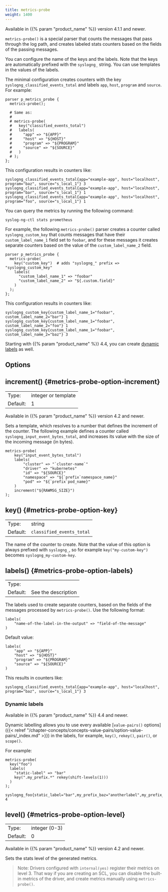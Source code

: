 ```yaml
---
title: metrics-probe
weight: 1400
---
```

<!-- This file is under the copyright of Axoflow, and licensed under Apache License 2.0, except for using the Axoflow and AxoSyslog trademarks. -->

Available in {{% param "product_name" %}} version 4.1.1 and newer.

`metrics-probe()` is a special parser that counts the messages that pass through the log path, and creates labeled stats counters based on the fields of the passing messages.

You can configure the name of the keys and the labels. Note that the keys are automatically prefixed with the `syslogng_` string. You can use templates in the values of the labels.

The minimal configuration creates counters with the key `syslogng_classified_events_total` and labels `app`, `host`, `program` and `source`. For example:

```shell
parser p_metrics_probe {
  metrics-probe();

  # Same as:
  #
  # metrics-probe(
  #   key("classified_events_total")
  #   labels(
  #     "app" => "${APP}"
  #     "host" => "${HOST}"
  #     "program" => "${PROGRAM}"
  #     "source" => "${SOURCE}"
  #   )
  # );
};
```

This configuration results in counters like:

```shell
syslogng_classified_events_total{app="example-app", host="localhost", program="baz", source="s_local_1"} 3
syslogng_classified_events_total{app="example-app", host="localhost", program="bar", source="s_local_1"} 1
syslogng_classified_events_total{app="example-app", host="localhost", program="foo", source="s_local_1"} 1
```

You can query the metrics by running the following command:

```shell
syslog-ng-ctl stats prometheus
```

For example, the following `metrics-probe()` parser creates a counter called `syslogng_custom_key` that counts messages that have their `custom_label_name_1` field set to `foobar`, and for these messages it creates separate counters based on the value of the `custom_label_name_2` field.

```shell
parser p_metrics_probe {
  metrics-probe(
    key("custom_key")  # adds "syslogng_" prefix => "syslogng_custom_key"
    labels(
      "custom_label_name_1" => "foobar"
      "custom_label_name_2" => "${.custom.field}"
    )
  );
};
```

This configuration results in counters like:

```shell
syslogng_custom_key{custom_label_name_1="foobar", custom_label_name_2="bar"} 1
syslogng_custom_key{custom_label_name_1="foobar", custom_label_name_2="foo"} 1
syslogng_custom_key{custom_label_name_1="foobar", custom_label_name_2="baz"} 3
```

Starting with {{% param "product_name" %}} 4.4, you can create [dynamic labels](#dynamic-labels) as well.

## Options

## increment() {#metrics-probe-option-increment}

|          |         |
| -------- | ------- |
| Type:    | integer or template |
| Default: | 1 |

Available in {{% param "product_name" %}} version 4.2 and newer.

Sets a template, which resolves to a number that defines the increment of the counter. The following example defines a counter called `syslogng_input_event_bytes_total`, and increases its value with the size of the incoming message (in bytes).

```shell
metrics-probe(
    key("input_event_bytes_total")
    labels(
        "cluster" => "`cluster-name`"
        "driver" => "kubernetes"
        "id" => "${SOURCE}"
        "namespace" => "${`prefix`namespace_name}"
        "pod" => "${`prefix`pod_name}"
    )
    increment("${RAWMSG_SIZE}")
);
```

## key() {#metrics-probe-option-key}

|          |         |
| -------- | ------- |
| Type:    | string |
| Default: | `classified_events_total` |

The name of the counter to create. Note that the value of this option is always prefixed with `syslogng_`, so for example `key("my-custom-key")` becomes `syslogng_my-custom-key`.

## labels() {#metrics-probe-option-labels}

|          |         |
| -------- | ------- |
| Type:    |  |
| Default: | See the description |

The labels used to create separate counters, based on the fields of the messages processed by `metrics-probe()`. Use the following format:

```shell
labels(
    "name-of-the-label-in-the-output" => "field-of-the-message"
)
```

Default value:

```shell
labels(
    "app" => "${APP}"
    "host" => "${HOST}"
    "program" => "${PROGRAM}"
    "source" => "${SOURCE}"
)
```

This results in counters like:

```shell
syslogng_classified_events_total{app="example-app", host="localhost", program="baz", source="s_local_1"} 3
```

### Dynamic labels

Available in {{% param "product_name" %}} 4.4 and newer.

Dynamic labelling allows you to use every available [`value-pairs()` options]({{< relref "/chapter-concepts/concepts-value-pairs/option-value-pairs/_index.md" >}}) in the labels, for example, `key()`, `rekey()`, `pair()`, or `scope()`.

For example:

```shell
metrics-probe(
  key("foo")
  labels(
    "static-label" => "bar"
    key(".my_prefix.*" rekey(shift-levels(1)))
  )
);
```

```shell
syslogng_foo{static_label="bar",my_prefix_baz="anotherlabel",my_prefix_foo="bar",my_prefix_nested_axo="flow"} 4
```

## level() {#metrics-probe-option-level}

|          |         |
| -------- | ------- |
| Type:    | integer (0-3) |
| Default: | 0 |

Available in {{% param "product_name" %}} version 4.2 and newer.

Sets the stats level of the generated metrics.

> Note: Drivers configured with `internal(yes)` register their metrics on level 3. That way if you are creating an SCL, you can disable the built-in metrics of the driver, and create metrics manually using `metrics-probe()`.
